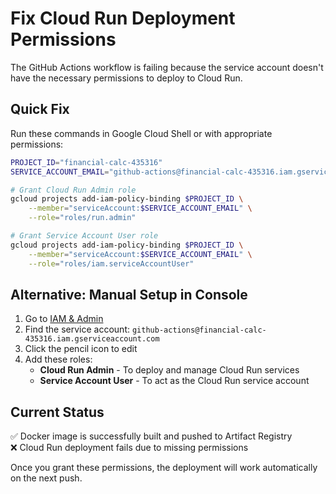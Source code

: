 # Fix Cloud Run Deployment Permissions

The GitHub Actions workflow is failing because the service account doesn't have the necessary permissions to deploy to Cloud Run. 

## Quick Fix

Run these commands in Google Cloud Shell or with appropriate permissions:

```bash
PROJECT_ID="financial-calc-435316"
SERVICE_ACCOUNT_EMAIL="github-actions@financial-calc-435316.iam.gserviceaccount.com"

# Grant Cloud Run Admin role
gcloud projects add-iam-policy-binding $PROJECT_ID \
    --member="serviceAccount:$SERVICE_ACCOUNT_EMAIL" \
    --role="roles/run.admin"

# Grant Service Account User role
gcloud projects add-iam-policy-binding $PROJECT_ID \
    --member="serviceAccount:$SERVICE_ACCOUNT_EMAIL" \
    --role="roles/iam.serviceAccountUser"
```

## Alternative: Manual Setup in Console

1. Go to [IAM & Admin](https://console.cloud.google.com/iam-admin/iam?project=financial-calc-435316)
2. Find the service account: `github-actions@financial-calc-435316.iam.gserviceaccount.com`
3. Click the pencil icon to edit
4. Add these roles:
   - **Cloud Run Admin** - To deploy and manage Cloud Run services
   - **Service Account User** - To act as the Cloud Run service account

## Current Status

✅ Docker image is successfully built and pushed to Artifact Registry  
❌ Cloud Run deployment fails due to missing permissions

Once you grant these permissions, the deployment will work automatically on the next push.